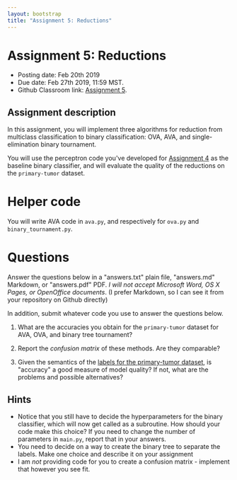 ```yaml
---
layout: bootstrap
title: "Assignment 5: Reductions"
---
```


# Assignment 5: Reductions

- Posting date: Feb 20th 2019
- Due date: Feb 27th 2019, 11:59 MST.
- Github Classroom link: [Assignment 5](https://classroom.github.com/a/9YdJBjOZ).

## Assignment description

In this assignment, you will implement three algorithms for reduction
from multiclass classification to binary classification: OVA, AVA, and
single-elimination binary tournament.

You will use the perceptron code you've developed for [Assignment
4](assignment-4.html) as the baseline binary classifier, and will
evaluate the quality of the reductions on the `primary-tumor` dataset.

# Helper code

You will write AVA code in `ava.py`, and respectively for `ova.py` and
`binary_tournament.py`.

# Questions

Answer the questions below in a "answers.txt" plain file, "answers.md"
Markdown, or "answers.pdf" PDF. _I will not accept Microsoft Word, OS
X Pages, or OpenOffice documents_. (I prefer Markdown, so I can see it
from your repository on Github directly)

In addition, submit whatever code you use to answer the questions below.

1. What are the accuracies you obtain for the `primary-tumor` dataset
   for AVA, OVA, and binary tree tournament?
   
2. Report the *confusion matrix* of these methods. Are they comparable?
   
3. Given the semantics of the [labels for the primary-tumor dataset](https://archive.ics.uci.edu/ml/datasets/primary+tumor),
   is "accuracy" a good measure of model quality? If not, what are the
   problems and possible alternatives?

## Hints

* Notice that you still have to decide the hyperparameters for the
  binary classifier, which will now get called as a subroutine. How
  should your code make this choice? If you need to change the number of
  parameters in `main.py`, report that in your answers.
* You need to decide on a way to create the binary tree to separate
  the labels. Make one choice and describe it on your assignment
* I am *not* providing code for you to create a confusion matrix -
  implement that however you see fit.
